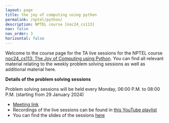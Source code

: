 ```yaml
---
layout: page
title: the joy of computing using python
permalink: /nptel/python/
description: NPTEL course [noc24_cs113]
nav: false
nav_order: 3
horizontal: false
---
```


Welcome to the course page for the TA live sessions for the NPTEL course [noc24_cs113: The Joy of Computing using Python](https://onlinecourses.nptel.ac.in/noc24_cs113/course). You can find all relevant material relating to the weekly problem solving sessions as well as additional material here.

**Details of the problem solving sessions** 

Problem solving sessions will be held every Monday, 06:00 P.M. to 08:00 P.M. (starting from 29 January 2024) 
- [Meeting link](https://teams.microsoft.com/l/meetup-join/19%3ameeting_YWE4YzA4NTItZGE4Zi00NzMyLTk3NmYtNzdiMTIzMTFjZjBm%40thread.v2/0?context=%7b%22Tid%22%3a%226f15cd97-f6a7-41e3-b2c5-ad4193976476%22%2c%22Oid%22%3a%22f3af64ba-04ba-4ac4-977d-615509cd407c%22%7d) 
- Recordings of the live sessions can be found in [this YouTube playlist](https://www.youtube.com/playlist?list=PLAZ58nnhqQs8cgcrFwIjOVwFF-fY5vE96)
- You can find the slides of the sessions [here](https://www.youtube.com/playlist?list=PLAZ58nnhqQs8cgcrFwIjOVwFF-fY5vE96)